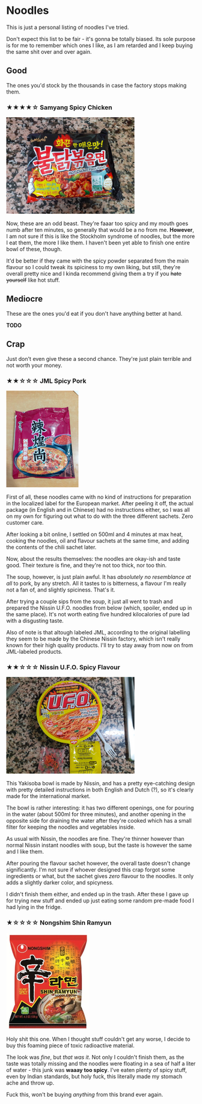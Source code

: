 ---
---

Noodles
=======

This is just a personal listing of noodles I've tried.

Don't expect this list to be fair - it's gonna be totally biased. Its sole purpose is for me to remember which ones I like, as I am retarded and I keep buying the same shit over and over again.

Good
----

The ones you'd stock by the thousands in case the factory stops making them.

### ★★★★☆ Samyang Spicy Chicken

![Packaging](samyang_spicy_chicken.jpg)

Now, these are an odd beast. They're faaar too spicy and my mouth goes numb after ten minutes, so generally that would be a no from me. **However**, I am not sure if this is like the Stockholm syndrome of noodles, but the more I eat them, the more I like them. I haven't been yet able to finish one entire bowl of these, though.

It'd be better if they came with the spicy powder separated from the main flavour so I could tweak its spiciness to my own liking, but still, they're overall pretty nice and I kinda recommend giving them a try if you ~~hate yourself~~ like hot stuff.

Mediocre
--------

These are the ones you'd eat if you don't have anything better at hand.

**TODO**

Crap 
--------

Just don't even give these a second chance. They're just plain terrible and not worth your money.

### ★★☆☆☆ JML Spicy Pork

![Packaging](jml_spicy_pork.jpg)

First of all, these noodles came with no kind of instructions for preparation in the localized label for the European market. After peeling it off, the actual package (in English and in Chinese) had no instructions either, so I was all on my own for figuring out what to do with the three different sachets. Zero customer care.

After looking a bit online, I settled on 500ml and 4 minutes at max heat, cooking the noodles, oil and flavour sachets at the same time, and adding the contents of the chili sachet later.

Now, about the results themselves: the noodles are okay-ish and taste good. Their texture is fine, and they're not too thick, nor too thin.

The soup, however, is just plain awful. It has _absolutely no resemblance at all_ to pork, by any stretch. All it tastes to is bitterness, a flavour I'm really not a fan of, and slightly spiciness. That's it.

After trying a couple sips from the soup, it just all went to trash and prepared the Nissin U.F.O. noodles from below (which, spoiler, ended up in the same place). It's not worth eating five hundred kilocalories of pure lad with a disgusting taste.

Also of note is that altough labeled JML, according to the original labelling they seem to be made by the Chinese Nissin factory, which isn't really known for their high quality products. I'll try to stay away from now on from JML-labeled products.

### ★★☆☆☆ Nissin U.F.O. Spicy Flavour

![Packaging](nissin_ufo_spicy_yakisoba.jpg)

This Yakisoba bowl is made by Nissin, and has a pretty eye-catching design with pretty detailed instructions in both English and Dutch (?), so it's clearly made for the international market.

The bowl is rather interesting: it has two different openings, one for pouring in the water (about 500ml for three minutes), and another opening in the opposite side for draining the water after they're cooked which has a small filter for keeping the noodles and vegetables inside.

As usual with Nissin, the noodles are fine. They're thinner however than normal Nissin instant noodles with soup, but the taste is however the same and I like them.

After pouring the flavour sachet however, the overall taste doesn't change significantly. I'm not sure if whoever designed this crap forgot some ingredients or what, but the sachet gives _zero_ flavour to the noodles. It only adds a slightly darker color, and spicyness.

I didn't finish them either, and ended up in the trash. After these I gave up for trying new stuff and ended up just eating some random pre-made food I had lying in the fridge.

### ★☆☆☆☆ Nongshim Shin Ramyun

![Packaging](nongshim_shin_ramyun.jpg)

Holy shit this one. When I thought stuff couldn't get any worse, I decide to buy this foaming piece of toxic radioactive material.

The look was _fine_, but _that was it_. Not only I couldn't finish them, as the taste was totally missing and the noodles were floating in a sea of half a liter of water - this junk was **waaay too spicy**. I've eaten plenty of spicy stuff, even by Indian standards, but holy fuck, this literally made my stomach ache and throw up.

Fuck this, won't be buying _anything_ from this brand ever again.
